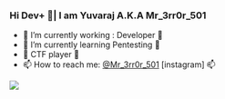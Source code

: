 <!--
**yuvarajsf/yuvarajsf** is a ✨ _special_ ✨ repository because its `README.md` (this file) appears on your GitHub profile.
-->
### Hi Dev+ 👋| I am Yuvaraj A.K.A Mr_3rr0r_501 


- 🔭 I’m currently working : Developer 🔭
- 🌱 I’m currently learning Pentesting 🌱
- 🏁 CTF player 🏁
- 📫 How to reach me: <a href="https://instagram.com/mr_3rr0r_501">@Mr_3rr0r_501</a> [instagram] 📫

![](https://github-readme-stats.vercel.app/api?username=yuvarajsf&theme=light&show_icons=true&title_color=FFD700&icon_color=4169E1&text_color=008000&bg_color=000)


